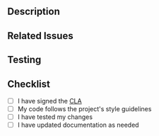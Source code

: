 ## Description
<!-- Provide a brief description of the changes in this PR -->



## Related Issues
<!-- Reference any related issues using # (e.g., Fixes #123) -->

## Testing
<!-- Describe how you tested these changes -->

## Checklist
- [ ] I have signed the [CLA](https://cla-assistant.io/Klavis-AI/klavis)
- [ ] My code follows the project's style guidelines
- [ ] I have tested my changes
- [ ] I have updated documentation as needed